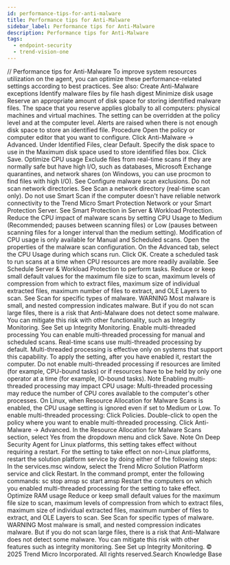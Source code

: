 ```yaml
---
id: performance-tips-for-anti-malware
title: Performance tips for Anti-Malware
sidebar_label: Performance tips for Anti-Malware
description: Performance tips for Anti-Malware
tags:
  - endpoint-security
  - trend-vision-one
---
```


/*<![CDATA[*/ $('#title').html($('meta[name=map-description]').attr('content')); /*]]>*/ Performance tips for Anti-Malware To improve system resources utilization on the agent, you can optimize these performance-related settings according to best practices. See also: Create Anti-Malware exceptions Identify malware files by file hash digest Minimize disk usage Reserve an appropriate amount of disk space for storing identified malware files. The space that you reserve applies globally to all computers: physical machines and virtual machines. The setting can be overridden at the policy level and at the computer level. Alerts are raised when there is not enough disk space to store an identified file. Procedure Open the policy or computer editor that you want to configure. Click Anti-Malware → Advanced. Under Identified Files, clear Default. Specify the disk space to use in the Maximum disk space used to store identified files box. Click Save. Optimize CPU usage Exclude files from real-time scans if they are normally safe but have high I/O, such as databases, Microsoft Exchange quarantines, and network shares (on Windows, you can use procmon to find files with high I/O). See Configure malware scan exclusions. Do not scan network directories. See Scan a network directory (real-time scan only). Do not use Smart Scan if the computer doesn't have reliable network connectivity to the Trend Micro Smart Protection Network or your Smart Protection Server. See Smart Protection in Server & Workload Protection. Reduce the CPU impact of malware scans by setting CPU Usage to Medium (Recommended; pauses between scanning files) or Low (pauses between scanning files for a longer interval than the medium setting). Modification of CPU usage is only available for Manual and Scheduled scans. Open the properties of the malware scan configuration. On the Advanced tab, select the CPU Usage during which scans run. Click OK. Create a scheduled task to run scans at a time when CPU resources are more readily available. See Schedule Server & Workload Protection to perform tasks. Reduce or keep small default values for the maximum file size to scan, maximum levels of compression from which to extract files, maximum size of individual extracted files, maximum number of files to extract, and OLE Layers to scan. See Scan for specific types of malware. WARNING Most malware is small, and nested compression indicates malware. But if you do not scan large files, there is a risk that Anti-Malware does not detect some malware. You can mitigate this risk with other functionality, such as Integrity Monitoring. See Set up Integrity Monitoring. Enable multi-threaded processing You can enable multi-threaded processing for manual and scheduled scans. Real-time scans use multi-threaded processing by default. Multi-threaded processing is effective only on systems that support this capability. To apply the setting, after you have enabled it, restart the computer. Do not enable multi-threaded processing if resources are limited (for example, CPU-bound tasks) or if resources have to be held by only one operator at a time (for example, IO-bound tasks). Note Enabling multi-threaded processing may impact CPU usage: Multi-threaded processing may reduce the number of CPU cores available to the computer's other processes. On Linux, when Resource Allocation for Malware Scans is enabled, the CPU usage setting is ignored even if set to Medium or Low. To enable multi-threaded processing: Click Policies. Double-click to open the policy where you want to enable multi-threaded processing. Click Anti-Malware → Advanced. In the Resource Allocation for Malware Scans section, select Yes from the dropdown menu and click Save. Note On Deep Security Agent for Linux platforms, this setting takes effect without requiring a restart. For the setting to take effect on non-Linux platforms, restart the solution platform service by doing either of the following steps: In the services.msc window, select the Trend Micro Solution Platform service and click Restart. In the command prompt, enter the following commands: sc stop amsp sc start amsp Restart the computers on which you enabled multi-threaded processing for the setting to take effect. Optimize RAM usage Reduce or keep small default values for the maximum file size to scan, maximum levels of compression from which to extract files, maximum size of individual extracted files, maximum number of files to extract, and OLE Layers to scan. See Scan for specific types of malware. WARNING Most malware is small, and nested compression indicates malware. But if you do not scan large files, there is a risk that Anti-Malware does not detect some malware. You can mitigate this risk with other features such as integrity monitoring. See Set up Integrity Monitoring. © 2025 Trend Micro Incorporated. All rights reserved.Search Knowledge Base
